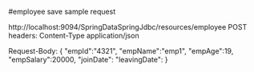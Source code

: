 
#employee save sample request

http://localhost:9094/SpringDataSpringJdbc/resources/employee POST
headers: Content-Type application/json

Request-Body:
{
"empId":"4321",
"empName":"emp1",
"empAge":19,
"empSalary":20000,
"joinDate":
"leavingDate":
}